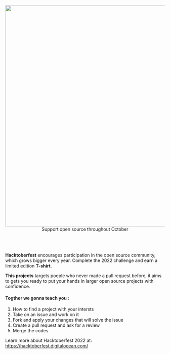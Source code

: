 
<div align="center"><img alt="" width="700px" src="https://pbs.twimg.com/card_img/1580904894860787713/Js6MwqKb?format=jpg&name=4096x4096"><br>Support open source throughout October</div><br><br><br>
 
**Hacktoberfest** encourages participation in the open source community, which grows bigger every year. Complete the 2022 challenge and earn a limited edition **T-shirt**.

**This projects** targets poeple who never made a pull request before, it aims to gets you ready to put your hands in larger open source projects with confidence.

#### Togther we gonna teach you :
1) How to find a project with your intersts
1) Take on an issue and work on it
1) Fork and apply your changes that will solve the issue
1) Create a pull request and ask for a review
1) Merge the codes
 
 Learn more about Hacktoberfest 2022 at: https://hacktoberfest.digitalocean.com/
